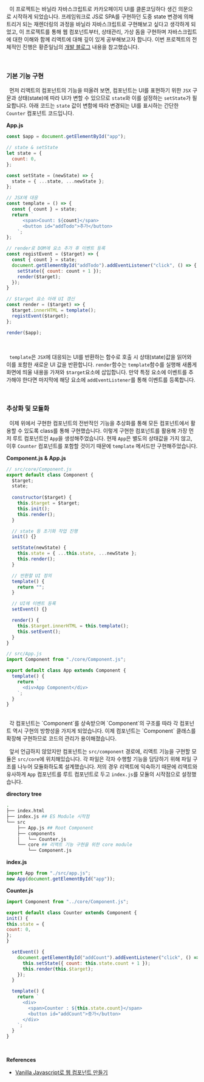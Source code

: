 
&nbsp;&nbsp;이 프로젝트는 바닐라 자바스크립트로 카카오페이지 UI를 클론코딩하다 생긴 의문으로 시작하게 되었습니다. 프레임워크로 JS로 SPA를 구현하던 도중 state 변경에 의해 트리거 되는 재렌더링의 과정을 바닐라 자바스크립트로 구현해보고 싶다고 생각하게 되었고, 이 프로젝트를 통해 웹 컴포넌트부터, 상태관리, 가상 돔을 구현하며 자바스크립트에 대한 이해와 함께 리액트에 대해 깊이 있게 공부해보고자 합니다. 이번 프로젝트의 전체적인 진행은 황준일님의 [개발 블로그](https://junilhwang.github.io/TIL/Javascript/Design/Vanilla-JS-Component/#_2-state-setstate-render) 내용을 참고했습니다.

<br>

### 기본 기능 구현

&nbsp;&nbsp;먼저 리액트의 컴포넌트의 기능을 떠올려 보면, 컴포넌트는 UI를 표현하기 위한 `JSX` 구문과 상태(state)에 따라 UI가 변할 수 있으므로 `state`와 이를 설정하는 `setState`가 필요합니다. 아래 코드는 `state` 값이 변함에 따라 변경되는 UI를 표시하는 간단한 `Counter` 컴포넌트 코드입니다.

 **App.js**
```javascript
const $app = document.getElementById("app");

// state & setState
let state = {
  count: 0,
};

const setState = (newState) => {
  state = { ...state, ...newState };
};

// JSX에 대응
const template = () => {
  const { count } = state;
  return `
      <span>Count: ${count}</span>
      <button id="addTodo">추가</button>
    `;
};

// render로 DOM에 요소 추가 후 이벤트 등록
const registEvent = ($target) => {
  const { count } = state;
  document.getElementById("addTodo").addEventListener("click", () => {
    setState({ count: count + 1 });
    render($target);
  });  
}

// $target 요소 아래 UI 갱신
const render = ($target) => {
  $target.innerHTML = template();
  registEvent($target);
};

render($app);
```

<br>

&nbsp;&nbsp;`template`은 `JSX`에 대응되는 UI를 반환하는 함수로 호출 시 상태(state)값을 읽어와 이를 포함한 새로운 UI 값을 반환합니다. `render`함수는 `template`함수를 실행해 새롭게 화면에 띄울 내용을 가져와 `$target`요소에 삽입합니다. 만약 특정 요소에 이벤트를 추가해야 한다면 마지막에 해당 요소에 `addEventListener`를 통해 이벤트를 등록합니다.

<br>

### 추상화 및 모듈화

&nbsp;&nbsp;이제 위에서 구현한 컴포넌트의 전반적인 기능을 추상화를 통해 모든 컴포넌트에서 활용할 수 있도록 class를 통해 구현했습니다. 이렇게 구현한 컴포넌트를 활용해 가장 먼저 루트 컴포넌트인 `App`을 생성해주었습니다. 현재 `App`은 별도의 상태값을 가지 않고, 이후 `Counter` 컴포넌트를 포함할 것이기 때문에 `template` 메서드만 구현해주었습니다.

**Component.js & App.js**
```javascript
// src/core/Component.js
export default class Component {
  $target;
  state;
  
  constructor($target) {
    this.$target = $target;
    this.init();
    this.render();
  }

  // state 등 초기화 작업 진행
  init() {}

  setState(newState) {
    this.state = { ...this.state, ...newState };
    this.render();
  }

  // 반환할 UI 정의
  template() {
    return "";
  }

  // UI에 이벤트 등록
  setEvent() {}

  render() {
    this.$target.innerHTML = this.template();
    this.setEvent();
  }
}

// src/App.js
import Component from "./core/Component.js";

export default class App extends Component {
  template() {
    return `
      <div>App Component</div>
    `;
  }
}
```

<br>
&nbsp;&nbsp;각 컴포넌트는 `Component`를 상속받으며 `Component`의 구조를 따라 각 컴포넌트 역시 구현의 방향성을 가지게 되었습니다. 이제 컴포넌트는 `Component` 클래스를 확장해 구현하므로 코드의 관리가 용이해졌습니다.

&nbsp;&nbsp;앞서 언급하지 않았지만 컴포넌트는 `src/component` 경로에, 리액트 기능을 구현할 모듈은 `src/core`에 위치해있습니다. 각 파일은 각자 수행할 기능을 담당하기 위해 파일 구조를 나누어 모듈화하도록 설계했습니다. 저의 경우 리액트에 익숙하기 때문에 리액트와 유사하게 `App` 컴포넌트를 루트 컴포넌트로 두고 `index.js`를 모듈의 시작점으로 설정했습니다.

**directory tree**
```bash
.
├── index.html 
├── index.js ## ES Module 시작점
└── src
    ├── App.js ## Root Component
    ├── components
    │   └── Counter.js
    └── core ## 리액트 기능 구현을 위한 core module
        └── Component.js
```

**index.js**
```javascript
import App from "./src/app.js";
new App(document.getElementById("app"));
```

**Counter.js**
```javascript
import Component from "../core/Component.js";

export default class Counter extends Component {
init() {
this.state = {
count: 0,
};
}

  setEvent() {
    document.getElementById("addCount").addEventListener("click", () => {
      this.setState({ count: this.state.count + 1 });
      this.render(this.$target);
    });
  }

  template() {
    return `
      <div>
        <span>Counter : ${this.state.count}</span>
        <button id="addCount">증가</button>
      </div>
    `;
  }
}
```

<br>

**References**
- [Vanilla Javascript로 웹 컴포넌트 만들기](https://junilhwang.github.io/TIL/Javascript/Design/Vanilla-JS-Component/)